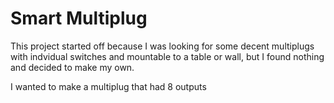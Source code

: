 # Smart Multiplug

This project started off because I was looking for some decent multiplugs with indvidual switches and mountable to a table or wall, but I found nothing and decided to make my own. 

I wanted to make a multiplug that had 8 outputs
